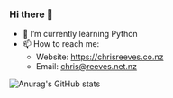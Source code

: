 ### Hi there 👋

- 🌱 I’m currently learning Python
- 📫 How to reach me:
     - Website: https://chrisreeves.co.nz
     - Email:   chris@reeves.net.nz

![Anurag's GitHub stats](https://github-readme-stats.vercel.app/api?username=chrisreeves-&theme=dark&show_icons=true)

<!--
**chrisreeves-/chrisreeves-** is a ✨ _special_ ✨ repository because its `README.md` (this file) appears on your GitHub profile.

Here are some ideas to get you started:

- 🔭 I’m currently working on ...
- 🌱 I’m currently learning ...
- 👯 I’m looking to collaborate on ...
- 🤔 I’m looking for help with ...
- 💬 Ask me about ...
- 📫 How to reach me: ...
- 😄 Pronouns: ...
- ⚡ Fun fact: ...
-->
